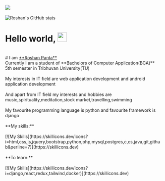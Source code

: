 ![](https://komarev.com/ghpvc/?username=Roshan2059)<br><br>
![Roshan's GitHub stats](https://github-readme-stats.vercel.app/api?username=Roshan2059&show_icons=true&theme=radical&border_color=d8387c)
# Hello world, <img alt="wave" src="https://github.com/TheDudeThatCode/TheDudeThatCode/raw/master/Assets/Hi.gif" width="30"/>
<br>
# I am <a href="roshanpanta.com.np">**Roshan Panta**</a><br>
Currently I am a student of **Bachelors of Computer Application(BCA)** 5th semester in Tribhuvan University(TU)<br><br>
My interests in IT field are web application development and android application development<br><br>
And apart from IT field my interests and hobbies are music,spirituality,meditation,stock market,travelling,swimming<br><br>
My favourite programming language is python and favourite framework is django<br><br>
**My skills:** <br><br>
[![My Skills](https://skillicons.dev/icons?i=html,css,js,jquery,bootstrap,python,php,mysql,postgres,c,cs,java,git,github&perline=7)](https://skillicons.dev)
<br><br>
**To learn:** <br><br>
[![My Skills](https://skillicons.dev/icons?i=django,react,redux,tailwind,docker)](https://skillicons.dev)

